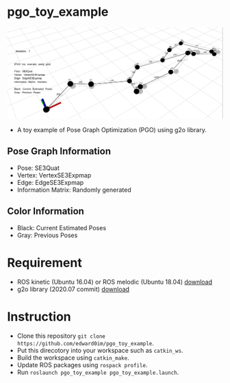 # pgo_toy_example
![](./intro.gif)
- A toy example of Pose Graph Optimization (PGO) using g2o library.

## Pose Graph Information
- Pose: SE3Quat
- Vertex: VertexSE3Expmap
- Edge: EdgeSE3Expmap
- Information Matrix: Randomly generated

## Color Information
- Black: Current Estimated Poses
- Gray: Previous Poses

# Requirement
- ROS kinetic (Ubuntu 16.04) or ROS melodic (Ubuntu 18.04) [download](http://wiki.ros.org/ROS/Installation)
- g2o library (2020.07 commit) [download](https://github.com/RainerKuemmerle/g2o) 

# Instruction
- Clone this repository `git clone https://github.com/edward0im/pgo_toy_example`.
- Put this direcotory into your workspace such as `catkin_ws`.
- Build the workspace using `catkin_make`.
- Update ROS packages using `rospack profile`.
- Run `roslaunch pgo_toy_example pgo_toy_example.launch`.
